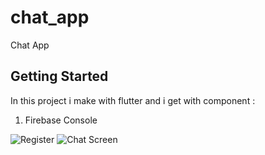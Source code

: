 # chat_app

Chat App 

## Getting Started
In this project i make with flutter and i get with component : 
1. Firebase Console

![Register](https://user-images.githubusercontent.com/68832297/169960258-c9344c40-3ff0-426c-b641-31ef07152d19.png)
![Chat Screen](https://user-images.githubusercontent.com/68832297/169960285-4a2d6ce2-4476-445d-ba29-c8e1c6badb86.png)
